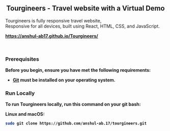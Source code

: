 

<h2 align="center"> Tourgineers - Travel website with  a Virtual Demo </h2>

  Tourgineers is fully responsive travel website, <br />  Responsive for all devices, built using React, HTML, CSS, and JavaScript.

  <a href="https://github.com/anshul-ab.17/tourgineers.git/"><strong>https://anshul-ab17.github.io/Tourgineers/</a>

</div>

<br />



### Prerequisites

Before you begin, ensure you have met the following requirements:

* [Git](https://git-scm.com/downloads "Download Git") must be installed on your operating system.

### Run Locally

To run **Tourgineers** locally, run this command on your git bash:

Linux and macOS:

```bash
sudo git clone https://github.com/anshul-ab.17/tourgineers.git
```

